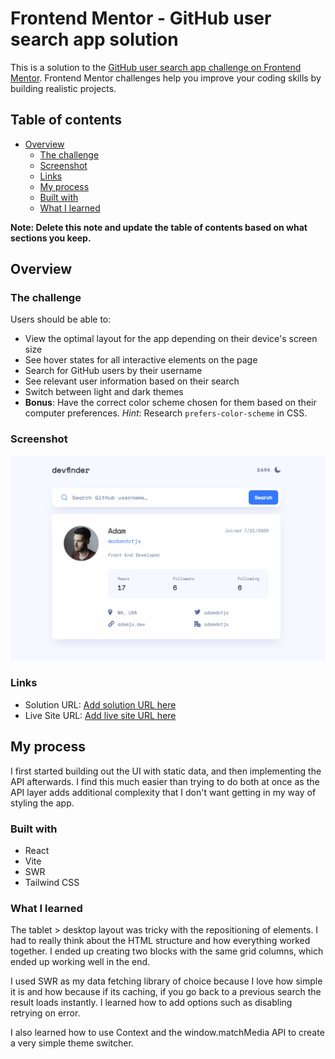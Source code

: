 # Frontend Mentor - GitHub user search app solution

This is a solution to the [GitHub user search app challenge on Frontend Mentor](https://www.frontendmentor.io/challenges/github-user-search-app-Q09YOgaH6). Frontend Mentor challenges help you improve your coding skills by building realistic projects.

## Table of contents

- [Overview](#overview)
  - [The challenge](#the-challenge)
  - [Screenshot](#screenshot)
  - [Links](#links)
  - [My process](#my-process)
  - [Built with](#built-with)
  - [What I learned](#what-i-learned)

**Note: Delete this note and update the table of contents based on what sections you keep.**

## Overview

### The challenge

Users should be able to:

- View the optimal layout for the app depending on their device's screen size
- See hover states for all interactive elements on the page
- Search for GitHub users by their username
- See relevant user information based on their search
- Switch between light and dark themes
- **Bonus**: Have the correct color scheme chosen for them based on their computer preferences. _Hint_: Research `prefers-color-scheme` in CSS.

### Screenshot

![](./screenshot.png)

### Links

- Solution URL: [Add solution URL here](https://your-solution-url.com)
- Live Site URL: [Add live site URL here](https://your-live-site-url.com)

## My process

I first started building out the UI with static data, and then implementing the API afterwards. I find this much easier than trying to do both at once as the API layer adds additional complexity that I don't want getting in my way of styling the app.

### Built with

- React
- Vite
- SWR
- Tailwind CSS

### What I learned

The tablet > desktop layout was tricky with the repositioning of elements. I had to really think about the HTML structure and how everything worked together. I ended up creating two blocks with the same grid columns, which ended up working well in the end.

I used SWR as my data fetching library of choice because I love how simple it is and how because if its caching, if you go back to a previous search the result loads instantly. I learned how to add options such as disabling retrying on error.

I also learned how to use Context and the window.matchMedia API to create a very simple theme switcher.
